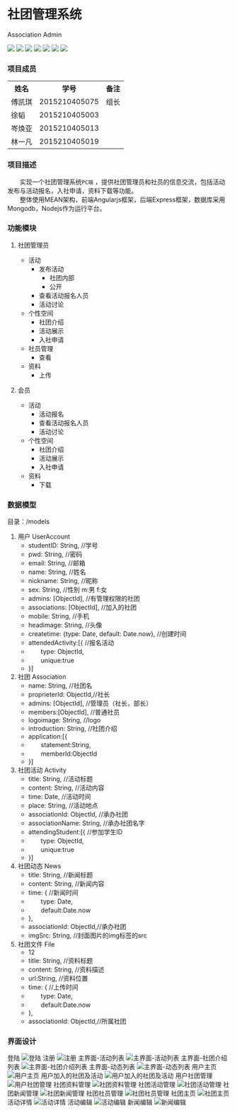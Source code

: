 # 社团管理系统  
Association Admin

[![](https://img.shields.io/badge/nodejs-6.10.0-green.svg)](https://github.com/nodejs/node)
[![](https://img.shields.io/badge/angularjs-1.6.4-blue.svg)](https://github.com/angular/angular.js/)
[![](https://img.shields.io/badge/angular--ui--router-0.4.2-6efff0.svg)](https://github.com/angular-ui/ui-router/)
[![](https://img.shields.io/badge/mongodb-3.2.11-brightgreen.svg)](https://github.com/mongodb/mongo)
[![](https://img.shields.io/badge/express-4.14.1-adfeac.svg)](https://github.com/expressjs/express)
[![](https://img.shields.io/badge/sweetalert-1.0.0-aaedfd.svg)](https://github.com/t4t5/sweetalert)
[![](https://img.shields.io/badge/mongoose-4.7.8-ffeeff.svg)](https://github.com/Automattic/mongoose)


### 项目成员  

<table>
    <tr>
        <th>姓名</th>
        <th>学号</th>
        <th>备注</th>
    </tr>
    <tr>
        <td>傅凯琪</td>
        <td>2015210405075</td>
        <td>组长</td>
    </tr>
    <tr>
        <td>徐韬</td>
        <td>2015210405003</td>
        <td></td>
    </tr>
    <tr>
        <td>岑焕亚</td>
        <td>2015210405013</td>
        <td></td>
    </tr>
    <tr>
        <td>林一凡</td>
        <td>2015210405019</td>
        <td></td>
    </tr>
</table>

### 项目描述

　　实现一个社团管理系统`PC端` ，提供社团管理员和社员的信息交流，包括活动发布与活动报名，入社申请，资料下载等功能。  
　　整体使用MEAN架构，前端Angularjs框架，后端Express框架，数据库采用Mongodb，Nodejs作为运行平台。

### 功能模块
1. 社团管理员
    - 活动
        - 发布活动
            - 社团内部
            - 公开
        - 查看活动报名人员
        - 活动讨论
    - 个性空间
        - 社团介绍
        - 活动展示
        - 入社申请
    - 社员管理
        - 查看
    - 资料
        - 上传
    
1. 会员
    - 活动
        - 活动报名
        - 查看活动报名人员
        - 活动讨论
    - 个性空间
        - 社团介绍
        - 活动展示
        - 入社申请
    - 资料
        - 下载
    
    
### 数据模型
目录：/models
1. 用户 UserAccount
    - studentID: String,                           //学号
    - pwd: String,                                 //密码
    - email: String,                               //邮箱
    - name: String,                                //姓名
    - nickname: String,                            //昵称
    - sex: String,                                 //性别 m:男 f:女
    - admins: [ObjectId],                        //有管理权限的社团
    - associations: [ObjectId],                  //加入的社团
    - mobile: String,                              //手机
    - headimage: String,                           //头像
    - createtime: {type: Date, default: Date.now}, //创建时间
    - attendedActivity:[{                          //报名活动
    - 　　type: ObjectId,
    - 　　unique:true
    - }]
1. 社团 Association
    - name: String,          //社团名
    - proprieterId: ObjectId,//社长
    - admins: [ObjectId],    //管理员（社长，部长）
    - members:[ObjectId],    //普通社员
    - logoimage: String,     //logo
    - introduction: String,  //社团介绍
    - application:[{
    - 　　statement:String,
    - 　　memberId:ObjectId
    - }]
1. 社团活动 Activity
    - title: String,           //活动标题
    - content: String,         //活动内容
    - time: Date,              //活动时间
    - place: String,           //活动地点
    - associationId: ObjectId, //承办社团
    - associationName: String, //承办社团名字
    - attendingStudent:[{       //参加学生ID
    - 　　type: ObjectId,
    - 　　unique:true
    - }]
1. 社团动态 News
    - title: String,          //新闻标题
    - content: String,        //新闻内容
    - time: {                 //新闻时间
    - 　　type: Date,
    - 　　default:Date.now
    - },
    - associationId: ObjectId,//承办社团
    - imgSrc: String,         //封面图片的img标签的src
1. 社团文件 File
    - 12
    - title: String,          //资料标题
    - content: String,        //资料描述
    - url:String,             //资料位置
    - time: {                 //上传时间
    - 　　type: Date,
    - 　　default:Date.now
    - },
    - associationId: ObjectId,//所属社团
### 界面设计
登陆
![登陆](docs/page-design/login.jpg)
注册
![注册](docs/page-design/register.jpg)
主界面-活动列表
![主界面-活动列表](docs/page-design/home-activity.jpg)
主界面-社团介绍列表
![主界面-社团介绍列表](docs/page-design/home-intro.jpg)
主界面-动态列表
![主界面-动态列表](docs/page-design/home-news.jpg)
用户主页
![用户主页](docs/page-design/user-profile.jpg)
用户加入的社团及活动
![用户加入的社团及活动](docs/page-design/user-act-ass.jpg)
用户社团管理
![用户社团管理](docs/page-design/user-admin.jpg)
社团资料管理
![社团资料管理](docs/page-design/admin-file.jpg)
社团活动管理
![社团活动管理](docs/page-design/admin-act.jpg)
社团新闻管理
![社团新闻管理](docs/page-design/admin-news.jpg)
社团社员管理
![社团社员管理](docs/page-design/admin-member.jpg)
社团主页
![社团主页](docs/page-design/clubhome.jpg)
活动详情
![活动详情](docs/page-design/act-info.jpg)
活动编辑
![活动编辑](docs/page-design/act-edit.jpg)
新闻编辑
![新闻编辑](docs/page-design/news-edit.jpg)